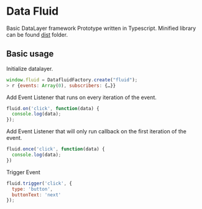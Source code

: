 # Data Fluid

Basic DataLayer framework Prototype written in Typescript. Minified library can be found [dist](/dist) folder.

## Basic usage

Initialize datalayer.

```javascript
window.fluid = DatafluidFactory.create("fluid");
> r {events: Array(0), subscribers: {…}}
```

Add Event Listener that runs on every iteration of the event.

```javascript
fluid.on('click', function(data) {
  console.log(data);
});
```

Add Event Listener that will only run callback on the first iteration of the event.

```javascript
fluid.once('click', function(data) {
  console.log(data);
})
```

Trigger Event

```javascript
fluid.trigger('click', {
  type: 'button',
  buttonText: 'next'
});
```
